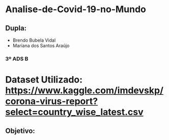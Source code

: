 # Analise-de-Covid-19-no-Mundo

## Dupla:

- Brendo Bubela Vidal 
- Mariana dos Santos Araújo
### 3º ADS B

# Dataset Utilizado: https://www.kaggle.com/imdevskp/corona-virus-report?select=country_wise_latest.csv 
## Objetivo:
